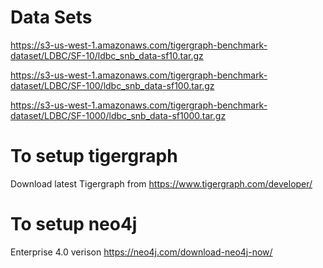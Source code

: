 Data Sets
==========
https://s3-us-west-1.amazonaws.com/tigergraph-benchmark-dataset/LDBC/SF-10/ldbc_snb_data-sf10.tar.gz

https://s3-us-west-1.amazonaws.com/tigergraph-benchmark-dataset/LDBC/SF-100/ldbc_snb_data-sf100.tar.gz

https://s3-us-west-1.amazonaws.com/tigergraph-benchmark-dataset/LDBC/SF-1000/ldbc_snb_data-sf1000.tar.gz

To setup tigergraph
====================
Download latest Tigergraph from https://www.tigergraph.com/developer/


To setup neo4j
===============
Enterprise 4.0 verison
https://neo4j.com/download-neo4j-now/
